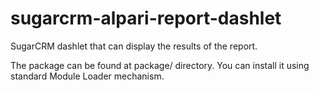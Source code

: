 sugarcrm-alpari-report-dashlet
==============================

SugarCRM dashlet that can display the results of the report.

The package can be found at package/ directory.
You can install it using standard Module Loader mechanism.
